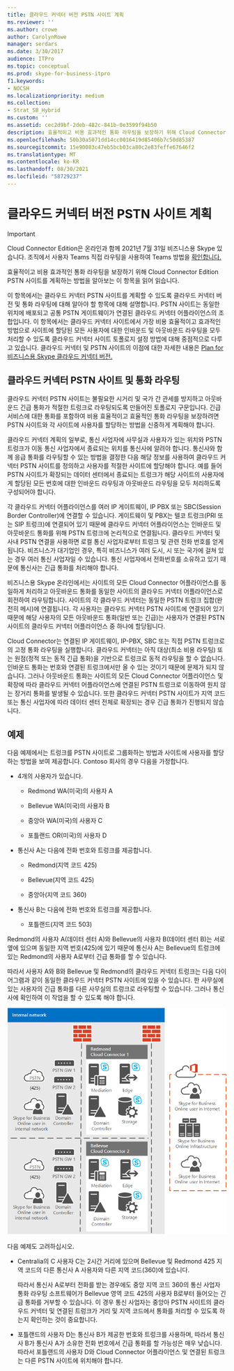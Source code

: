 ```yaml
---
title: 클라우드 커넥터 버전 PSTN 사이트 계획
ms.reviewer: ''
ms.author: crowe
author: CarolynRowe
manager: serdars
ms.date: 3/30/2017
audience: ITPro
ms.topic: conceptual
ms.prod: skype-for-business-itpro
f1.keywords:
- NOCSH
ms.localizationpriority: medium
ms.collection:
- Strat_SB_Hybrid
ms.custom: ''
ms.assetid: cec2d9bf-2deb-482c-841b-0e3599f94b50
description: 효율적이고 비용 효과적인 통화 라우팅을 보장하기 위해 Cloud Connector Edition PSTN 사이트를 계획하는 방법을 알아보는 이 항목을 읽어 읽습니다.
ms.openlocfilehash: 50b30a5071dd14cc0016419d85406b7c50d85387
ms.sourcegitcommit: 15e90083c47eb5bcb03ca80c2e83feffe67646f2
ms.translationtype: MT
ms.contentlocale: ko-KR
ms.lasthandoff: 08/30/2021
ms.locfileid: "58729237"
---
```

# <a name="plan-for-cloud-connector-edition-pstn-sites"></a>클라우드 커넥터 버전 PSTN 사이트 계획

> [!Important]
> Cloud Connector Edition은 온라인과 함께 2021년 7월 31일 비즈니스용 Skype 있습니다. 조직에서 사용자 Teams 직접 라우팅을 사용하여 Teams 방법을 [확인합니다.](/MicrosoftTeams/direct-routing-landing-page)
 
효율적이고 비용 효과적인 통화 라우팅을 보장하기 위해 Cloud Connector Edition PSTN 사이트를 계획하는 방법을 알아보는 이 항목을 읽어 읽습니다.
  
이 항목에서는 클라우드 커넥터 PSTN 사이트를 계획할 수 있도록 클라우드 커넥터 버전 및 통화 라우팅에 대해 알아야 할 항목에 대해 설명합니다. PSTN 사이트는 동일한 위치에 배포되고 공통 PSTN 게이트웨이가 연결된 클라우드 커넥터 어플라이언스의 조합입니다. 이 항목에서는 클라우드 커넥터 사이트에서 가장 비용 효율적이고 효과적인 방법으로 사이트에 할당된 모든 사용자에 대한 인바운드 및 아웃바운드 라우팅을 모두 처리할 수 있도록 클라우드 커넥터 사이트 토폴로지 설정 방법에 대해 중점적으로 다루고 있습니다. 클라우드 커넥터 및 PSTN 사이트의 이점에 대한 자세한 내용은 [Plan for 비즈니스용 Skype 클라우드 커넥터 버전.](plan-skype-for-business-cloud-connector-edition.md) 
  
## <a name="cloud-connector-pstn-sites-and-call-routing"></a>클라우드 커넥터 PSTN 사이트 및 통화 라우팅

클라우드 커넥터 PSTN 사이트는 불필요한 시거리 및 국가 간 관세를 방지하고 아웃바운드 긴급 통화가 적절한 트렁크로 라우팅되도록 만들어진 토폴로지 구문입니다. 긴급 서비스에 대한 통화를 포함하여 비용 효율적이고 효율적인 통화 라우팅을 보장하려면 PSTN 사이트와 각 사이트에 사용자를 할당하는 방법을 신중하게 계획해야 합니다. 
  
클라우드 커넥터 계획의 일부로, 통신 사업자에 사무실과 사용자가 있는 위치와 PSTN 트렁크가 이동 통신 사업자에서 종료되는 위치를 통신사에 알려야 합니다. 통신사와 함께 응급 통화를 라우팅할 수 있는 방법을 결정한 다음 해당 정보를 사용하여 클라우드 커넥터 PSTN 사이트를 정의하고 사용자를 적절한 사이트에 할당해야 합니다. 예를 들어 PSTN 사이트가 확장되는 데이터 센터에서 종료되는 트렁크가 해당 사이트의 사용자에게 할당된 모든 번호에 대한 인바운드 라우팅과 아웃바운드 라우팅을 모두 처리하도록 구성되어야 합니다. 
  
각 클라우드 커넥터 어플라이언스를 여러 IP 게이트웨이, IP PBX 또는 SBC(Session Border Controller)에 연결할 수 있습니다. 게이트웨이 및 PBX는 텔코 트렁크(PRI 또는 SIP 트렁크)에 연결되어 있기 때문에 클라우드 커넥터 어플라이언스는 인바운드 및 아웃바운드 통화를 위해 PSTN 트렁크에 논리적으로 연결됩니다. 클라우드 커넥터 및 사내 PSTN 연결을 사용하면 로컬 통신 사업자로부터 트렁크 및 관련 전화 번호를 얻게 됩니다. 비즈니스가 대기업인 경우, 특히 비즈니스가 여러 도시, 시 또는 국가에 걸쳐 있는 경우 여러 통신 사업자일 수 있습니다. 통신 사업자에서 전화번호를 소유하고 있기 때문에 통신사는 긴급 통화를 처리해야 합니다.
  
비즈니스용 Skype 온라인에서는 사이트의 모든 Cloud Connector 어플라이언스를 동일하게 처리하고 아웃바운드 통화를 동일한 사이트의 클라우드 커넥터 어플라이언스로 회전하여 라우팅합니다. 사이트의 각 클라우드 커넥터는 동일한 PSTN 트렁크 집합(완전히 메시)에 연결됩니다. 각 사용자는 클라우드 커넥터 PSTN 사이트에 연결되어 있기 때문에 해당 사용자의 모든 아웃바운드 통화(일반 또는 긴급)는 사용자가 연결된 PSTN 사이트의 클라우드 커넥터 어플라이언스 중 하나에 할당됩니다. 
  
Cloud Connector는 연결된 IP 게이트웨이, IP-PBX, SBC 또는 직접 PSTN 트렁크로의 고정 통화 라우팅을 실행합니다. 클라우드 커넥터는 아직 대상(최소 비용 라우팅) 또는 원점(정적 또는 동적 긴급 통화)을 기반으로 트렁크로 동적 라우팅을 할 수 없습니다. 인바운드 통화는 번호와 연결된 트렁크에서만 올 수 있는 것이기 때문에 문제가 되지 않습니다. 그러나 아웃바운드 통화는 사이트의 모든 Cloud Connector 어플라이언스 및 확장에 따라 클라우드 커넥터 어플라이언스에 연결된 PSTN 트렁크로 이동하여 원치 않는 장거리 통화를 발생될 수 있습니다. 또한 클라우드 커넥터 PSTN 사이트가 지역 코드 또는 통신 사업자에 따라 데이터 센터 전체로 확장되는 경우 긴급 통화가 진행되지 않습니다.
  
## <a name="an-example"></a>예제

다음 예제에서는 트렁크를 PSTN 사이트로 그룹화하는 방법과 사이트에 사용자를 할당하는 방법을 보여 제공합니다. Contoso 회사의 경우 다음을 가정합니다.
  
- 4개의 사용자가 있습니다. 
    
  - Redmond WA(미국)의 사용자 A
    
  - Bellevue WA(미국)의 사용자 B
    
  - 중앙아 WA(미국)의 사용자 C
    
  - 포틀랜드 OR(미국)의 사용자 D
    
- 통신사 A는 다음에 전화 번호와 트렁크를 제공합니다.
    
  - Redmond(지역 코드 425)
    
  - Bellevue(지역 코드 425)
    
  - 중앙아(지역 코드 360)
    
- 통신사 B는 다음에 전화 번호와 트렁크를 제공합니다.
    
  -  포틀랜드(지역 코드 503)
    
Redmond의 사용자 A(데이터 센터 A)와 Bellevue의 사용자 B(데이터 센터 B)는 서로 옆에 있으며 동일한 지역 번호(425)에 있기 때문에 통신사 A는 Bellevue의 트렁크에 있는 Redmond의 사용자 A로부터 긴급 통화를 할 수 있습니다. 
  
따라서 사용자 A와 B와 Bellevue 및 Redmond의 클라우드 커넥터 트렁크는 다음 다이어그램과 같이 동일한 클라우드 커넥터 PSTN 사이트에 있을 수 있습니다. 한 사무실에 있는 사용자의 긴급 통화를 다른 사무실의 트렁크로 라우팅할 수 있습니다. 그러나 통신사에 확인하여 이 작업을 할 수 있도록 해야 합니다.
  
![PSTN 사이트를 설정하는 방법](../../media/2659caa7-9c18-4d4f-9c7a-61d0e6a07dc3.png)
  
다음 예제도 고려하십시오.
  
- Centralia의 C 사용자 C는 2시간 거리에 있으며 Bellevue 및 Redmond 425 지역 코드의 다른 통신사 A 사용자와 다른 지역 코드(360)에 있습니다. 
    
    따라서 통신사 A로부터 전화를 받는 경우에도 중앙 지역 코드 360의 통신 사업자 통화 라우팅 소프트웨어가 Bellevue 영역 코드 425의 사용자 B로부터 들어오는 긴급 통화를 거부할 수 있습니다. 이 경우 통신 사업자는 중앙아 PSTN 사이트의 클라우드 커넥터 및 연결된 트렁크가 거리 및 지역 코드에서 통화를 처리할 수 있도록 하는지 확인하는 것이 중요합니다.
    
- 포틀랜드의 사용자 D는 통신사 B가 제공한 번호와 트렁크를 사용하며, 따라서 통신사 B가 통신사 A가 소유한 전화 번호에서 긴급 통화를 할 가능성은 매우 낮습니다. 따라서 포틀랜드의 사용자 D와 Cloud Connector 어플라이언스 및 연결된 트렁크는 다른 PSTN 사이트에 위치해야 합니다.
